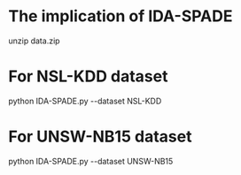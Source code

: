 # The implication of IDA-SPADE

unzip data.zip

# For NSL-KDD dataset
python IDA-SPADE.py --dataset NSL-KDD

# For UNSW-NB15 dataset  
python IDA-SPADE.py --dataset UNSW-NB15
